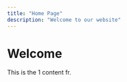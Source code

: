 ```yaml
---
title: "Home Page"
description: "Welcome to our website"
---
```


# Welcome

This is the 1 content fr.
